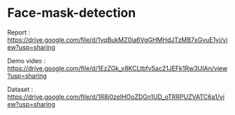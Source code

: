 # Face-mask-detection

Report : https://drive.google.com/file/d/1yqBukMZ0ia6VgGHMHdJTzMB7xGvuE1yj/view?usp=sharing

Demo video : https://drive.google.com/file/d/1EzZGk_v8KCLtbfv5ac21JEFk1Rw3UIAn/view?usp=sharing

Dataset : https://drive.google.com/file/d/1R8j0zelHOoZDGn1UD_oTRRPUZVATC6a1/view?usp=sharing